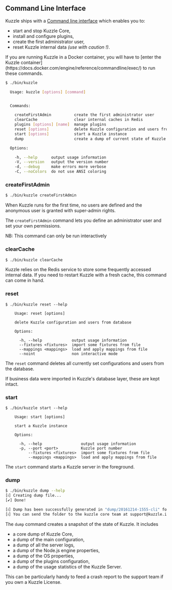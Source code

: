 ## Command Line Interface

Kuzzle ships with a [Command line interface](https://en.wikipedia.org/wiki/Command-line_interface) which enables you to:

* start and stop Kuzzle Core,
* install and configure plugins,
* create the first administrator user,
* reset Kuzzle internal data _(use with caution !)_.

<aside class="warning">
If you are running Kuzzle in a Docker container, you will have to [enter the Kuzzle container](https://docs.docker.com/engine/reference/commandline/exec/) to run these commands.
</aside>

```bash
$ ./bin/kuzzle

  Usage: kuzzle [options] [command]


  Commands:

    createFirstAdmin          create the first administrator user
    clearCache                clear internal caches in Redis
    plugins [options] [name]  manage plugins
    reset [options]           delete Kuzzle configuration and users from database
    start [options]           start a Kuzzle instance
    dump                      create a dump of current state of Kuzzle

  Options:

    -h, --help      output usage information
    -V, --version   output the version number
    -d, --debug     make errors more verbose
    -C, --noColors  do not use ANSI coloring

```

### createFirstAdmin

```bash
$ ./bin/kuzzle createFirstAdmin
```

When Kuzzle runs for the first time, no users are defined and the anonymous user is granted with super-admin rights.

The `createFirstAdmin` command lets you define an administrator user and set your own permissions.

<aside class="notice">NB: This command can only be run interactively</aside>

### clearCache

```bash
$ ./bin/kuzzle clearCache
```

Kuzzle relies on the Redis service to store some frequently accessed internal data. If you need to restart Kuzzle with a fresh cache, this command can come in hand.

### reset

```
$ ./bin/kuzzle reset --help

    Usage: reset [options]

    delete Kuzzle configuration and users from database

    Options:

      -h, --help             output usage information
      --fixtures <fixtures>  import some fixtures from file
      --mappings <mappings>  load and apply mappings from file
      --noint                non interactive mode
```

The `reset` command deletes all currently set configurations and users from the database.

If business data were imported in Kuzzle's database layer, these are kept intact.

### start

```
$ ./bin/kuzzle start --help

    Usage: start [options]

    start a Kuzzle instance

    Options:

      -h, --help                 output usage information
      -p, --port <port>          Kuzzle port number
          --fixtures <fixtures>  import some fixtures from file
          --mappings <mappings>  load and apply mappings from file
```

The `start` command starts a Kuzzle server in the foreground.

### dump

```bash
$ ./bin/kuzzle dump --help
[ℹ] Creating dump file...
[✔] Done!

[ℹ] Dump has been successfully generated in "dump/20161214-1555-cli" folder
[ℹ] You can send the folder to the kuzzle core team at support@kuzzle.io
```

The `dump` command creates a snapshot of the state of Kuzzle. It includes
* a core dump of Kuzzle Core,
* a dump of the main configuration,
* a dump of all the server logs,
* a dump of the Node.js engine properties,
* a dump of the OS properties,
* a dump of the plugins configuration,
* a dump of the usage statistics of the Kuzzle Server.

This can be particularly handy to feed a crash report to the support team if you own a Kuzzle License.
